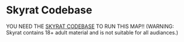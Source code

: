 # Skyrat Codebase
YOU NEED THE [SKYRAT CODEBASE](https://github.com/Skyrat-SS13/Skyrat-tg) TO RUN THIS MAP!! (WARNING: Skyrat contains 18+ adult material and is not suitable for all audiances.)
